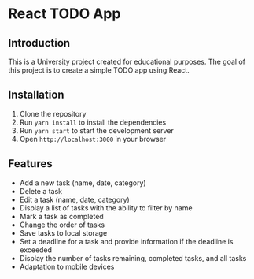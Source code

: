 # React TODO App

## Introduction

This is a University project created for educational purposes. The goal of this project is to create a simple TODO app using React.

## Installation

1. Clone the repository
2. Run `yarn install` to install the dependencies
3. Run `yarn start` to start the development server
4. Open `http://localhost:3000` in your browser

## Features

- Add a new task (name, date, category)
- Delete a task
- Edit a task (name, date, category)
- Display a list of tasks with the ability to filter by name
- Mark a task as completed
- Change the order of tasks
- Save tasks to local storage
- Set a deadline for a task and provide information if the deadline is exceeded
- Display the number of tasks remaining, completed tasks, and all tasks
- Adaptation to mobile devices
